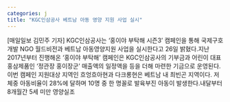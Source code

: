 ```yaml
---
categories: j
title: "KGC인삼공사 베트남 아동 영양 지원 사업 실시"
---
```

[매일일보 김민주 기자] KGC인삼공사는 ‘홍이야 부탁해 시즌3’ 캠페인을 통해 국제구호개발 NGO 월드비전과 베트남 아동영양지원 사업을 실시한다고 26일 밝혔다.지난 2017년부터 진행해온 ‘홍이야 부탁해’ 캠페인은 KGC인삼공사의 기부금과 어린이 대표 홍삼제품인 ‘정관장 홍이장군’ 매출액의 일정액을 등을 더해 마련한 기금으로 운영된다.이번 캠페인 지원대상 지역인 흐엉흐아현과 다크롱현은 베트남 내 최빈곤 지역이다. 저체중 아동비율이 28%에 달하며 10명 중 한 명꼴로 발육부진 아동이 발생한다.내달부터 8개월간 5세 미만 영양실조